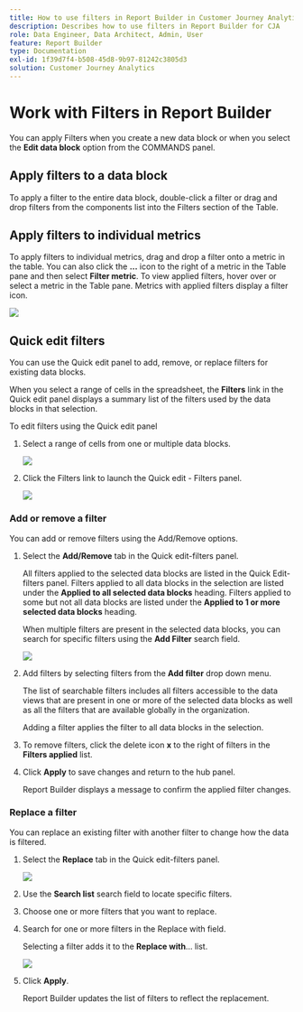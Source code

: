```yaml
---
title: How to use filters in Report Builder in Customer Journey Analytics
description: Describes how to use filters in Report Builder for CJA
role: Data Engineer, Data Architect, Admin, User
feature: Report Builder
type: Documentation
exl-id: 1f39d7f4-b508-45d8-9b97-81242c3805d3
solution: Customer Journey Analytics
---
```

# Work with Filters in Report Builder

You can apply Filters when you create a new data block or when you select the **Edit data block** option from the COMMANDS panel.

## Apply filters to a data block

To apply a filter to the entire data block, double-click a filter or drag and drop filters from the components list into the Filters section of the Table.

## Apply filters to individual metrics

To apply filters to individual metrics, drag and drop a filter onto a metric in the table. You can also click the **...** icon to the right of a metric in the Table pane and then select **Filter metric**. To view applied filters, hover over or select a metric in the Table pane. Metrics with applied filters display a filter icon.

<!-- ![](./assets/image24.png) -->

![](./assets/filter_by.png)

## Quick edit filters

You can use the Quick edit panel to add, remove, or replace filters for existing data blocks.

When you select a range of cells in the spreadsheet, the **Filters** link in the Quick edit panel displays a summary list of the filters used by the data blocks in that selection.

To edit filters using the Quick edit panel

1.  Select a range of cells from one or multiple data blocks.

    ![](./assets/select_multiple_dbs.png)

1.  Click the Filters link to launch the Quick edit - Filters panel.

    ![](./assets/quick_edit_filters.png)

### Add or remove a filter

You can add or remove filters using the Add/Remove options.

1.  Select the **Add/Remove** tab in the Quick edit-filters panel.

    All filters applied to the selected data blocks are listed in the Quick Edit-filters panel. Filters applied to all data blocks in the selection are listed under the **Applied to all selected data blocks** heading. Filters applied to some but not all data blocks are listed under the **Applied to 1 or more selected data blocks** heading.

    When multiple filters are present in the selected data blocks, you can search for specific filters using the **Add Filter** search field.

    ![](./assets/add_filter.png)

1.  Add filters by selecting filters from the **Add filter** drop down menu.

    The list of searchable filters includes all filters accessible to the data views that are present in one or more of the selected data blocks as well as all the filters that are available globally in the organization.

    Adding a filter applies the filter to all data blocks in the selection.

1.  To remove filters, click the delete icon **x** to the right of filters in the **Filters applied** list.

1.  Click **Apply** to save changes and return to the hub panel.

    Report Builder displays a message to confirm the applied filter changes.

### Replace a filter

You can replace an existing filter with another filter to change how the data is filtered.

1.  Select the **Replace** tab in the Quick edit-filters panel.

    ![](./assets/replace_filter.png)

1.  Use the **Search list** search field to locate specific filters.

1.  Choose one or more filters that you want to replace.

1.  Search for one or more filters in the Replace with field.

    Selecting a filter adds it to the **Replace with**... list.

    ![](./assets/replace_screen_new.png)

1.  Click **Apply**.

    Report Builder updates the list of filters to reflect the replacement.
